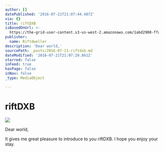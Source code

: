 ```yaml
---
author: []
datePublished: '2016-07-21T21:07:44.407Z'
via: {}
title: riftDXB
isBasedOnUrl: >-
  https://the-grid-user-content.s3-us-west-2.amazonaws.com/1abd2900-ffaa-4d41-a197-9dba5e6a9756.jpg
publisher:
  name: Riftdweller
description: 'Dear world,'
sourcePath: _posts/2016-07-21-riftdxb.md
dateModified: '2016-07-21T21:07:20.861Z'
starred: false
inFeed: true
hasPage: false
inNav: false
_type: MediaObject

---
```

# riftDXB
![](https://imgflo.herokuapp.com/graph/vahj1ThiexotieMo/ea4c6e1f4b275a0cbb4f201ee9816809/croprotate.jpg?cropheight=3969&cropwidth=5952&degrees=0&input=https%3A%2F%2Fthe-grid-user-content.s3-us-west-2.amazonaws.com%2F1abd2900-ffaa-4d41-a197-9dba5e6a9756.jpg&x=0&y=0)

Dear world,

It gives me great pleasure to introduce to you riftDXB. I hope you enjoy your stay.